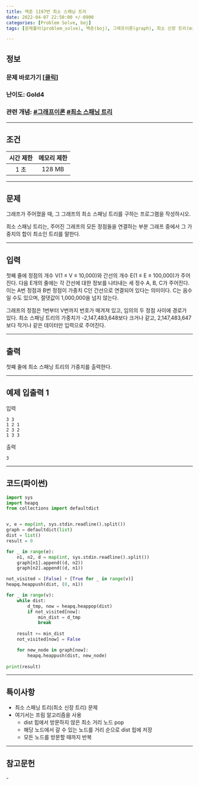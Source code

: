```yaml
---
title: 백준 1197번 최소 스패닝 트리
date: 2022-04-07 22:50:00 +/-0900
categories: [Problem Solve, boj]
tags: [문제풀이(problem_solve), 백준(boj), 그래프이론(graph), 최소 신장 트리(minimum_spanning_tree)]

---
```

## 정보
### 문제 바로가기 [[클릭](https://www.acmicpc.net/problem/1197)]
### 난이도: Gold4
### 관련 개념: [#그래프이론](https://www.acmicpc.net/problemset?sort=ac_desc&algo=7) [#최소 스패닝 트리](https://www.acmicpc.net/problemset?sort=ac_desc&algo=49)

---
## 조건

시간 제한|메모리 제한
:---:|:---:
1 초|128 MB

---
## 문제
그래프가 주어졌을 때, 그 그래프의 최소 스패닝 트리를 구하는 프로그램을 작성하시오.

최소 스패닝 트리는, 주어진 그래프의 모든 정점들을 연결하는 부분 그래프 중에서 그 가중치의 합이 최소인 트리를 말한다.

---
## 입력
첫째 줄에 정점의 개수 V(1 ≤ V ≤ 10,000)와 간선의 개수 E(1 ≤ E ≤ 100,000)가 주어진다. 다음 E개의 줄에는 각 간선에 대한 정보를 나타내는 세 정수 A, B, C가 주어진다. 이는 A번 정점과 B번 정점이 가중치 C인 간선으로 연결되어 있다는 의미이다. C는 음수일 수도 있으며, 절댓값이 1,000,000을 넘지 않는다.

그래프의 정점은 1번부터 V번까지 번호가 매겨져 있고, 임의의 두 정점 사이에 경로가 있다. 최소 스패닝 트리의 가중치가 -2,147,483,648보다 크거나 같고, 2,147,483,647보다 작거나 같은 데이터만 입력으로 주어진다.

---
## 출력
첫째 줄에 최소 스패닝 트리의 가중치를 출력한다.

---
## 예제 입출력 1
입력
```
3 3
1 2 1
2 3 2
1 3 3
```

출력
```
3
```

---
## 코드(파이썬)
```python
import sys
import heapq
from collections import defaultdict


v, e = map(int, sys.stdin.readline().split())
graph = defaultdict(list)
dist = list()
result = 0

for _ in range(e):
    n1, n2, d = map(int, sys.stdin.readline().split())
    graph[n1].append((d, n2))
    graph[n2].append((d, n1))

not_visited = [False] + [True for _ in range(v)]
heapq.heappush(dist, (0, n1))

for _ in range(v):
    while dist:
        d_tmp, now = heapq.heappop(dist)
        if not_visited[now]:
            min_dist = d_tmp
            break
    
    result += min_dist
    not_visited[now] = False

    for new_node in graph[now]:
        heapq.heappush(dist, new_node)
        
print(result)

```

---
## 특이사항
- 최소 스패닝 트리(최소 신장 트리) 문제
- 여기서는 프림 알고리즘을 사용
  - dist 힙에서 방문하지 않은 최소 거리 노드 pop
  - 해당 노드에서 갈 수 있는 노드를 거리 순으로 dist 힙에 저장
  - 모든 노드를 방문할 때까지 반복

---
## 참고문헌
\- 
